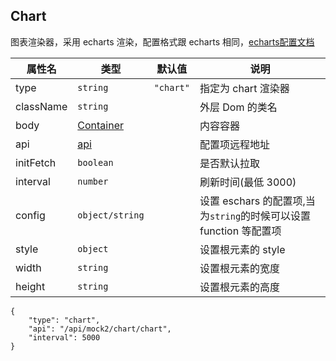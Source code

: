 ## Chart

图表渲染器，采用 echarts 渲染，配置格式跟 echarts 相同，[echarts配置文档](http://echarts.baidu.com/option.html#title)

| 属性名    | 类型                              | 默认值    | 说明                                                               |
| --------- | --------------------------------- | --------- | ------------------------------------------------------------------ |
| type      | `string`                          | `"chart"` | 指定为 chart 渲染器                                                |
| className | `string`                          |           | 外层 Dom 的类名                                                    |
| body      | [Container](./Types.md#container) |           | 内容容器                                                           |
| api       | [api](./Types.md#Api)             |           | 配置项远程地址                                                     |
| initFetch | `boolean`                         |           | 是否默认拉取                                                       |
| interval  | `number`                          |           | 刷新时间(最低 3000)                                                |
| config    | `object/string`                   |           | 设置 eschars 的配置项,当为`string`的时候可以设置 function 等配置项 |
| style     | `object`                          |           | 设置根元素的 style                                                 |
| width     | `string`                          |           | 设置根元素的宽度                                                 |
| height    | `string`                          |           | 设置根元素的高度                                                 |

```schema:height="350" scope="body"
{
    "type": "chart",
    "api": "/api/mock2/chart/chart",
    "interval": 5000
}
```
